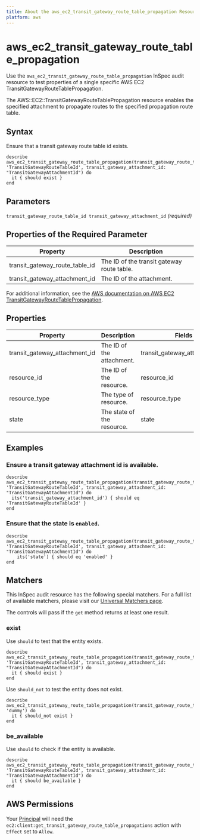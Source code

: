 ```yaml
---
title: About the aws_ec2_transit_gateway_route_table_propagation Resource
platform: aws
---
```


# aws\_ec2\_transit_gateway_route\_table\_propagation

Use the `aws_ec2_transit_gateway_route_table_propagation` InSpec audit resource to test properties of a single specific AWS EC2 TransitGatewayRouteTablePropagation.

The AWS::EC2::TransitGatewayRouteTablePropagation resource enables the specified attachment to propagate routes to the specified propagation route table.

## Syntax

Ensure that a transit gateway route table id exists.

    describe aws_ec2_transit_gateway_route_table_propagation(transit_gateway_route_table_id: 'TransitGatewayRouteTableId', transit_gateway_attachment_id: "TransitGatewayAttachmentId") do
      it { should exist }
    end

## Parameters

`transit_gateway_route_table_id transit_gateway_attachment_id` _(required)_

## Properties of the Required Parameter

| Property | Description|
| --- | --- |
| transit_gateway_route_table_id | The ID of the transit gateway route table. |
| transit_gateway_attachment_id | The ID of the attachment. |

For additional information, see the [AWS documentation on AWS EC2 TransitGatewayRouteTablePropagation](https://docs.aws.amazon.com/AWSCloudFormation/latest/UserGuide/aws-resource-ec2-transitgatewayroutetablepropagation.html).

## Properties

| Property | Description | Fields |
| --- | --- | --- |
| transit_gateway_attachment_id | The ID of the attachment. | transit_gateway_attachment_id |
| resource_id | The ID of the resource. | resource_id |
| resource_type | The type of resource. | resource_type |
| state | The state of the resource. | state |

## Examples

### Ensure a transit gateway attachment id is available.
    describe aws_ec2_transit_gateway_route_table_propagation(transit_gateway_route_table_id: 'TransitGatewayRouteTableId', transit_gateway_attachment_id: "TransitGatewayAttachmentId") do
      its('transit_gateway_attachment_id') { should eq 'TransitGatewayRouteTableId' }
    end

### Ensure that the state is `enabled`.
    describe aws_ec2_transit_gateway_route_table_propagation(transit_gateway_route_table_id: 'TransitGatewayRouteTableId', transit_gateway_attachment_id: "TransitGatewayAttachmentId") do
        its('state') { should eq 'enabled' }
    end

## Matchers

This InSpec audit resource has the following special matchers. For a full list of available matchers, please visit our [Universal Matchers page](https://www.inspec.io/docs/reference/matchers/).

The controls will pass if the `get` method returns at least one result.

### exist

Use `should` to test that the entity exists.

    describe aws_ec2_transit_gateway_route_table_propagation(transit_gateway_route_table_id: 'TransitGatewayRouteTableId', transit_gateway_attachment_id: "TransitGatewayAttachmentId") do
      it { should exist }
    end

Use `should_not` to test the entity does not exist.

    describe aws_ec2_transit_gateway_route_table_propagation(transit_gateway_route_table_id: 'dummy') do
      it { should_not exist }
    end

### be_available

Use `should` to check if the entity is available.

    describe aws_ec2_transit_gateway_route_table_propagation(transit_gateway_route_table_id: 'TransitGatewayRouteTableId', transit_gateway_attachment_id: "TransitGatewayAttachmentId") do
      it { should be_available }
    end

## AWS Permissions

Your [Principal](https://docs.aws.amazon.com/IAM/latest/UserGuide/intro-structure.html#intro-structure-principal) will need the `ec2:client:get_transit_gateway_route_table_propagations` action with `Effect` set to `Allow`.